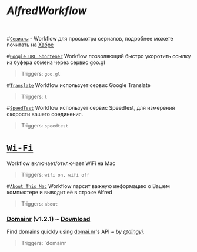 # *AlfredWorkflow*
</br>

#[`Сериалы`](https://github.com/kochemasov/AlfredWorkflow/raw/master/Сериалы.alfredworkflow) - Workflow для просмотра сериалов, подробнее можете почитать на [Хабре](https://habrahabr.ru/post/305346/)


#[`Google URL Shortener`](https://github.com/kochemasov/AlfredWorkflow/raw/master/Google%20URL%20Shortener.alfredworkflow)
Workflow позволяющий быстро укоротить ссылку из буфера обмена через сервис goo.gl
> Triggers: `goo.gl`


#[`Translate`](https://github.com/kochemasov/AlfredWorkflow/raw/master/Translate.alfredworkflow)
Workflow использует сервис Google Translate
> Triggers: `t`

#[`SpeedTest`](https://github.com/kochemasov/AlfredWorkflow/raw/master/SpeedTest.alfredworkflow)
Workflow использует сервис Speedtest, для измерения скорости вашего соединения. 
> Triggers: `speedtest`

# [`Wi-Fi`](https://github.com/kochemasov/AlfredWorkflow/raw/master/Wi-Fi.alfredworkflow)
Workflow включает/отключает WiFi на Mac
> Triggers: `wifi on, wifi off`

#[`About This Mac`](https://github.com/kochemasov/AlfredWorkflow/raw/master/About%20This%20Mac.alfredworkflow)
Workflow парсит важную информацию о Вашем компьютере и выводит её в строке Alfred
> Triggers: `about`

### [Domainr](https://github.com/dingyi/Alfred-Workflows/tree/master/Domainr) (v1.2.1) ~ [Download](https://github.com/zenorocha/alfred-workflows/raw/master/domainr/domainr.alfredworkflow)

Find domains quickly using [domai.nr](https://domainr.com/)'s API ~ *by [@dingyi](https://github.com/dingyi/).*

> Triggers: `domainr